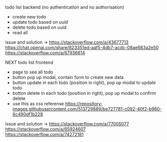 

todo list backend (no authentication and no authorisation)
- create new todo
- update todo based on uuid
- delete todo based on uuid
- read all
 
issue and solution -> 
https://stackoverflow.com/a/43677713
https://chat.openai.com/share/823351ed-aaf5-4db7-acdc-08ae683a2e50
https://stackoverflow.com/a/67936614

NEXT
todo list frontend 
- page to see all todo
- button pop up modal, contain form to create new data
- button update in each todo (position in right), pop up modal to update todo
- botton delete in each todo (position in right), pop up modal to confirm delete
- use this as css referense https://repository-images.githubusercontent.com/513729889/be727781-c092-40f2-b960-6c490df1b228

issue and solution ->
https://stackoverflow.com/a/77005077
https://stackoverflow.com/a/65924607
https://stackoverflow.com/a/74272181


